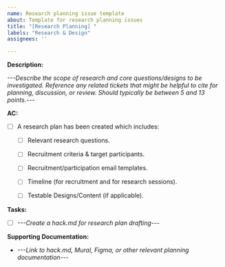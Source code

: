 ```yaml
---
name: Research planning issue template
about: Template for research planning issues
title: "[Research Planning] "
labels: "Research & Design"
assignees: ''

---
```


**Description:**

*---Describe the scope of research and core questions/designs to be investigated. Reference any related tickets that might be helpful to cite for planning, discussion, or review. Should typically be between 5 and 13 points.---*

**AC:**
- [ ] A research plan has been created which includes:
    - [ ] Relevant research questions.
    - [ ] Recruitment criteria & target participants.
    - [ ] Recruitment/participation email templates.
    - [ ] Timeline (for recruitment and for research sessions).
    - [ ] Testable Designs/Content (if applicable).


**Tasks:**
- [ ] *---Create a hack.md for research plan drafting---*

**Supporting Documentation:**
- *---Link to hack.md, Mural, Figma, or other relevant planning documentation---*
